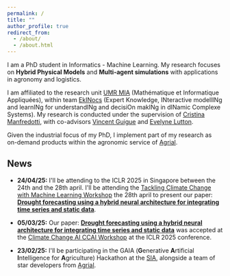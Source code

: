 ```yaml
---
permalink: /
title: ""
author_profile: true
redirect_from: 
  - /about/
  - /about.html
---
```


I am a PhD student in Informatics - Machine Learning. My research focuses on **Hybrid Physical Models** and **Multi-agent simulations** with applications in agronomy and logistics. 

I am affiliated to the research unit [UMR MIA](https://mia-ps.inrae.fr/) (Mathématique et Informatique Appliquées), within team [EkINocs](https://mia-ps.inrae.fr/ekinocs) (Expert Knowledge, INteractive modellINg and learnINg for understandINg and decisiOn makINg in dINamic Complexe Systems). My research is conducted under the supervision of [Cristina Manfredotti](https://mia-ps.inrae.fr/cristina-manfredotti), with co-advisors [Vincent Guigue](https://vguigue.github.io/) and [Evelyne Lutton](http://evelyne.lutton.free.fr/).

Given the industrial focus of my PhD, I implement part of my research as on-demand products within the agronomic service of [Agrial](https://www.agrial.com/en/).

News
------
- **24/04/25:** I'll be attending to the ICLR 2025 in Singapore between the 24th and the 28th april. I'll be attending the [Tackling Climate Change with Machine Learning Workshop](https://www.climatechange.ai/events/iclr2025) the 28th april to present our paper: [**Drought forecasting using a hybrid neural architecture for integrating time series and static data**](https://www.climatechange.ai/papers/iclr2025/31).

- **05/03/25:** Our paper: [**Drought forecasting using a hybrid neural architecture for integrating time series and static data**](https://www.climatechange.ai/papers/iclr2025/31) was accepted at the [Climate Change AI CCAI Workshop](https://www.climatechange.ai/events/iclr2025) at the ICLR 2025 conference.

- **23/02/25:** I'll be participating in the GAIA (**G**enerative **A**rtificial **I**ntelligence for **A**griculture) Hackathon at the [SIA](https://www.salon-agriculture.com/), alongside a team of star developers from [Agrial](https://www.agrial.com/en/).

<!---
TODO: General Clean !!! The repository is a mess regarding my needs
--->




